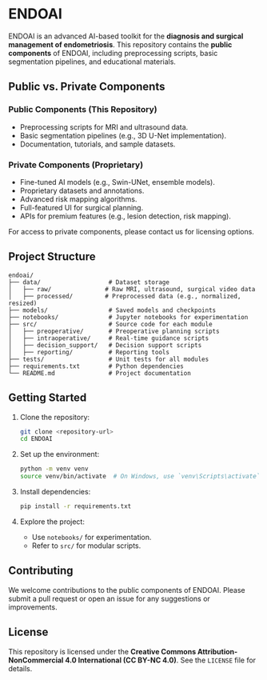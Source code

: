 # ENDOAI

ENDOAI is an advanced AI-based toolkit for the **diagnosis and surgical management of endometriosis**. This repository contains the **public components** of ENDOAI, including preprocessing scripts, basic segmentation pipelines, and educational materials.

## Public vs. Private Components

### Public Components (This Repository)
- Preprocessing scripts for MRI and ultrasound data.
- Basic segmentation pipelines (e.g., 3D U-Net implementation).
- Documentation, tutorials, and sample datasets.

### Private Components (Proprietary)
- Fine-tuned AI models (e.g., Swin-UNet, ensemble models).
- Proprietary datasets and annotations.
- Advanced risk mapping algorithms.
- Full-featured UI for surgical planning.
- APIs for premium features (e.g., lesion detection, risk mapping).

For access to private components, please contact us for licensing options.

## Project Structure

```
endoai/
├── data/                   # Dataset storage
│   ├── raw/               # Raw MRI, ultrasound, surgical video data
│   ├── processed/         # Preprocessed data (e.g., normalized, resized)
├── models/                 # Saved models and checkpoints
├── notebooks/              # Jupyter notebooks for experimentation
├── src/                    # Source code for each module
│   ├── preoperative/       # Preoperative planning scripts
│   ├── intraoperative/     # Real-time guidance scripts
│   ├── decision_support/   # Decision support scripts
│   ├── reporting/          # Reporting tools
├── tests/                  # Unit tests for all modules
├── requirements.txt        # Python dependencies
└── README.md               # Project documentation
```

## Getting Started

1. Clone the repository:
   ```bash
   git clone <repository-url>
   cd ENDOAI
   ```

2. Set up the environment:
   ```bash
   python -m venv venv
   source venv/bin/activate  # On Windows, use `venv\Scripts\activate`
   ```

3. Install dependencies:
   ```bash
   pip install -r requirements.txt
   ```

4. Explore the project:
   - Use `notebooks/` for experimentation.
   - Refer to `src/` for modular scripts.

## Contributing

We welcome contributions to the public components of ENDOAI. Please submit a pull request or open an issue for any suggestions or improvements.

## License

This repository is licensed under the **Creative Commons Attribution-NonCommercial 4.0 International (CC BY-NC 4.0)**. See the `LICENSE` file for details.
